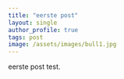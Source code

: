 ```yaml
---
title: "eerste post"
layout: single
author_profile: true
tags: post
image: /assets/images/bull1.jpg
---
```


eerste post test.